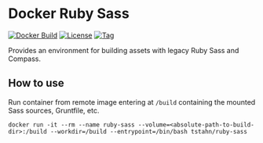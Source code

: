 # Docker Ruby Sass

[![Docker Build](https://img.shields.io/docker/cloud/build/tstahn/ruby-sass)](https://img.shields.io/docker/cloud/build/tstahn/ruby-sass)
[![License](https://img.shields.io/github/license/tstahn/docker-ruby-sass)](https://img.shields.io/github/license/tstahn/docker-ruby-sass)
[![Tag](https://img.shields.io/github/v/tag/tstahn/docker-ruby-sass)](https://img.shields.io/github/v/tag/tstahn/docker-ruby-sass)

Provides an environment for building assets with legacy Ruby Sass and Compass.

## How to use

Run container from remote image entering at `/build` containing the mounted Sass sources, Gruntfile, etc.
```
docker run -it --rm --name ruby-sass --volume=<absolute-path-to-build-dir>:/build --workdir=/build --entrypoint=/bin/bash tstahn/ruby-sass
```
